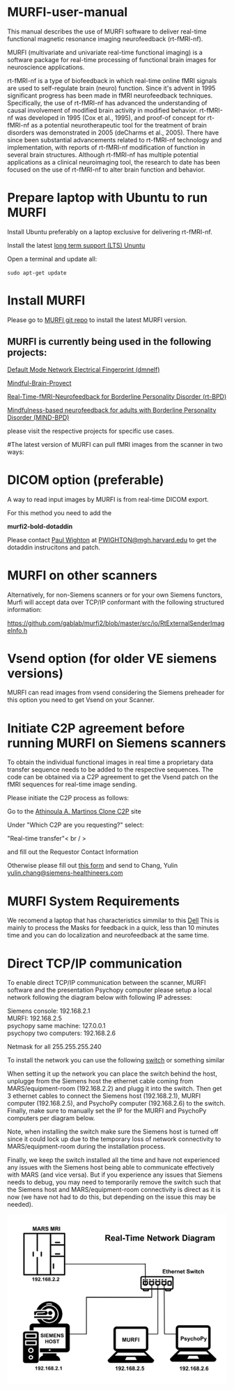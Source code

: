 # MURFI-user-manual

This manual describes the use of MURFI software to deliver real-time functional magnetic resonance imaging neurofeedback 
(rt-fMRI-nf).

MURFI (multivariate and univariate real-time functional imaging) is a software package for real-time processing of functional brain images for neuroscience applications.

rt-fMRI-nf is a type of biofeedback in which real-time online fMRI signals are used to self-regulate brain (neuro) function. Since it's advent in 1995 significant progress has been made in fMRI neurofeedback techniques. Specifically, the use of rt-fMRI-nf has advanced the understanding of causal involvement of modified brain activity in modified behavior. rt-fMRI-nf was developed in 1995 (Cox et al., 1995), and proof-of concept for rt-fMRI-nf as a potential neurotherapeutic tool for the treatment of brain disorders was demonstrated in 2005 (deCharms et al., 2005). There have since been substantial advancements related to rt-fMRI-nf technology and implementation, with reports of rt-fMRI-nf modification of function in several brain structures. Although rt-fMRI-nf has multiple potential applications as a clinical neuroimaging tool, the research to date has been focused on the use of rt-fMRI-nf to alter brain function and behavior.


# Prepare laptop with Ubuntu to run MURFI

Install Ubuntu preferably on a laptop exclusive for delivering rt-fMRI-nf.

Install the latest [long term support (LTS) Ununtu](https://ubuntu.com/download/desktop)

Open a terminal and update all:

`sudo apt-get update`

# Install MURFI

Please go to [MURFI git repo](https://github.com/gablab/murfi2) to install the latest MURFI version.

## MURFI is currently being used in the following projects:

[Default Mode Network Electrical Fingerprint (dmnelf)](https://github.com/cccbauer/dmnelf)

[Mindful-Brain-Proyect](https://github.com/pab2163/mindful_brain_project)

[Real-Time-fMRI-Neurofeedback for Borderline Personality Disorder (rt-BPD)](https://github.com/cccbauer/rt-BPD)

[Mindfulness-based neurofeedback for adults with Borderline Personality Disorder (MIND-BPD)](https://github.com/cccbauer/MIND-BPD)

please visit the respective projects for specific use cases.




#The latest version of MURFI can pull fMRI images from the scanner in two ways:

# DICOM option (preferable)

A way to read input images by MURFI is from real-time DICOM export.

For this method you need to add the

**murfi2-bold-dotaddin** 

Please contact [Paul Wighton](https://www.nmr.mgh.harvard.edu/user/8244) at <PWIGHTON@mgh.harvard.edu> to get the dotaddin instrucitons and patch.

# MURFI on other scanners
 
Alternatively, for non-Siemens scanners or for your own Siemens functors, Murfi will accept data over TCP/IP conformant with the following structured information:

https://github.com/gablab/murfi2/blob/master/src/io/RtExternalSenderImageInfo.h

# Vsend option (for older VE siemens versions)

MURFI can read images from vsend considering the Siemens preheader for this option you need to get Vsend on your Scanner.

# Initiate C2P agreement before running MURFI on Siemens scanners

To obtain the individual functional images in real time a proprietary data transfer sequence needs to be added to the respective sequences. The code can be obtained via a C2P agreement to get the Vsend patch on the fMRI sequences for real-time image sending. 

Please initiate the C2P process as follows:

Go to the [Athinoula A. Martinos Clone C2P](https://nam12.safelinks.protection.outlook.com/?url=https%3A%2F%2Fwww.nmr.mgh.harvard.edu%2Flab%2Fwebdev%2Fclone-c2p&data=05%7C01%7Cc.bauer%40northeastern.edu%7Cea729988697f40593f0808db3776e5ae%7Ca8eec281aaa34daeac9b9a398b9215e7%7C0%7C0%7C638164756028903418%7CUnknown%7CTWFpbGZsb3d8eyJWIjoiMC4wLjAwMDAiLCJQIjoiV2luMzIiLCJBTiI6Ik1haWwiLCJXVCI6Mn0%3D%7C3000%7C%7C%7C&sdata=xwa9Jq9Xq1EDjhU2n%2B9XrbrhvWrYM9%2BTmTbbeNs9NK0%3D&reserved=0) site 

Under "Which C2P are you requesting?" select:

"Real-time transfer"< br / >

and fill out the Requestor Contact Information 

Otherwise please fill out [this form](https://github.com/cccbauer/MURFI-user-manual/blob/main/C2P_Request_template_SiemensMR_updated.docx) and send to Chang, Yulin <yulin.chang@siemens-healthineers.com>




# MURFI System Requirements

We recomend a laptop that has characteristics simmilar to this [Dell](https://www.dell.com/en-us/shop/dell-computer-laptops/alienware-m18-r2-gaming-laptop/spd/alienware-m18-r2-laptop/#customization-anchor)
This is mainly to process the Masks for feedback in a quick, less than 10 minutes time and you can do localization and neurofeedback at the same time.
# Direct TCP/IP communication 

To enable direct TCP/IP communication between the scanner, MURFI software and the presentation Psychopy computer please setup a local network following the diagram below with following IP adresses:

Siemens console: 192.168.2.1 <br/>
MURFI:           192.168.2.5 <br/>
psychopy same machine:        127.0.0.1 <br/>
psychopy two computers:        192.168.2.6 <br/>

Netmask for all 255.255.255.240

To install the network you can use the following [switch]([https://system76.com/laptops/gazelle#specs](https://www.amazon.com/NETGEAR-Ethernet-Unmanaged-Lifetime-Protection/dp/B00MPVR50A/ref=sr_1_1?dib=eyJ2IjoiMSJ9.oYrfDmoDQOAa9bOsMN_eFiQ25BbPTyOm8qO36ZX3HT3EG0rPU1I4UwcuFqTAtciFhxP0P52Kam7x9xX8hE8hHIY-hlzbrN0VMovZRzD5hWCE4CWF6sPTASJL3mkU5FvHg3lYpXHUZgQIVm7heeM0x6FxTPoxzQJA_R6QmvDrIWD6OTBvcrWys8MGeCWdamojq-75gStNf_IMyjpIFRqsqO0BQoP-Tko8Flsu-6XFEdkynE8ky9ZAsX6VXYsI5OWsQ0hGMklMsuvaon04WMNiS0Y02SAUtN-D-mOWQR_nCE8.Fg4eyGNwsHibzNptnqfld8I71_A5S3NjYasz1QVr7h0&dib_tag=se&keywords=NETGEAR+ProSAFE+8-Port+Gigabit+Switch+%28GS108%29&qid=1729206042&s=amazon-devices&sr=1-1)) or something similar

When setting it up the network you can place the switch behind the host, unplugge from the Siemens host the ethernet cable coming from MARS/equipment-room (192.168.2.2) and plugg it into the switch. Then get 3 ethernet cables to connect the Siemens host (192.168.2.1), MURFI computer (192.168.2.5), and PsychoPy computer (192.168.2.6) to the switch. Finally, make sure to manually set the IP for the MURFI and PsychoPy computers per diagram below.

 Note, when installing the switch make sure the Siemens host is turned off since it could lock up due to the temporary loss of network connectivity to MARS/equipment-room during the installation process.

 
Finally, we keep the switch installed all the time and have not experienced any issues with the Siemens host being able to communicate effectively with MARS (and vice versa). But if you experience any issues that Siemens needs to debug, you may need to temporarily remove the switch such that the Siemens host and MARS/equipment-room connectivity is direct as it is now (we have not had to do this, but depending on the issue this may be needed).


![alt text](https://github.com/cccbauer/MURFI-user-manual/blob/main/png/localNetwork.png?raw=true)















